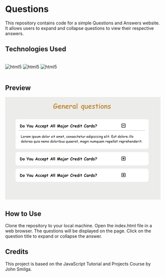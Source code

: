 # Questions
This repository contains code for a simple Questions and Answers website. It allows users to expand and collapse questions to view their respective answers.

## Technologies Used
<div style="display: inline_block"><br/>    
     <img align="center" alt="html5" src="https://img.shields.io/badge/JavaScript-F7DF1E?style=for-the-badge&logo=javascript&logoColor=black" />
     <img align="center" alt="html5" src="https://img.shields.io/badge/HTML5-E34F26?style=for-the-badge&logo=html5&logoColor=white" />
     <img align="center" alt="html5" src="https://img.shields.io/badge/CSS3-1572B6?style=for-the-badge&logo=css3&logoColor=white" />  
</div><br>

## Preview
![Screenshot](images/preview.jpg)

## How to Use
Clone the repository to your local machine.
Open the index.html file in a web browser.
The questions will be displayed on the page.
Click on the question title to expand or collapse the answer.

## Credits
This project is based on the JavaScript Tutorial and Projects Course by John Smilga.
